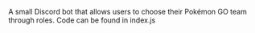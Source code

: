 A small Discord bot that allows users to choose their Pokémon GO team through roles.
Code can be found in index.js

